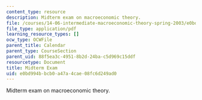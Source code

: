 ```yaml
---
content_type: resource
description: Midterm exam on macroeconomic theory.
file: /courses/14-06-intermediate-macroeconomic-theory-spring-2003/e0bd994bbcb0a47a4cae08fc6d249ad0_midterm.pdf
file_type: application/pdf
learning_resource_types: []
ocw_type: OCWFile
parent_title: Calendar
parent_type: CourseSection
parent_uid: 88f5ea3c-4951-8b2d-24ba-c5d969c15ddf
resourcetype: Document
title: Midterm Exam
uid: e0bd994b-bcb0-a47a-4cae-08fc6d249ad0
---
```

Midterm exam on macroeconomic theory.

